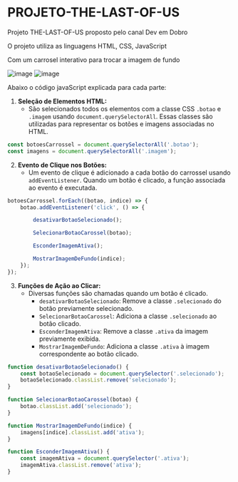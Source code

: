 # PROJETO-THE-LAST-OF-US
Projeto THE-LAST-OF-US proposto pelo canal Dev em Dobro

O projeto utiliza as linguagens HTML, CSS, JavaScript

Com um carrosel interativo para trocar a imagem de fundo

![image](https://github.com/GabrielFelipeS/PROJETO-THE-LAST-OF-US/assets/108304564/e73de6a5-0a18-4687-a4b8-016610f8e18d)
![image](https://github.com/GabrielFelipeS/PROJETO-THE-LAST-OF-US/assets/108304564/34c2a4fc-9c23-4937-90ab-387c7a0c98cc)


Abaixo o código javaScript explicada para cada parte:

1. **Seleção de Elementos HTML:**
   - São selecionados todos os elementos com a classe CSS `.botao` e `.imagem` usando `document.querySelectorAll`. Essas classes são utilizadas para representar os botões e imagens associadas no HTML.

```javascript
const botoesCarrossel = document.querySelectorAll('.botao');
const imagens = document.querySelectorAll('.imagem');
```

2. **Evento de Clique nos Botões:**
   - Um evento de clique é adicionado a cada botão do carrossel usando `addEventListener`. Quando um botão é clicado, a função associada ao evento é executada.

```javascript
botoesCarrossel.forEach((botao, indice) => {
    botao.addEventListener('click', () => {

        desativarBotaoSelecionado();

        SelecionarBotaoCarossel(botao);

        EsconderImagemAtiva();

        MostrarImagemDeFundo(indice);
    });
});
```

3. **Funções de Ação ao Clicar:**
   - Diversas funções são chamadas quando um botão é clicado.
     - `desativarBotaoSelecionado`: Remove a classe `.selecionado` do botão previamente selecionado.
     - `SelecionarBotaoCarossel`: Adiciona a classe `.selecionado` ao botão clicado.
     - `EsconderImagemAtiva`: Remove a classe `.ativa` da imagem previamente exibida.
     - `MostrarImagemDeFundo`: Adiciona a classe `.ativa` à imagem correspondente ao botão clicado.

```javascript
function desativarBotaoSelecionado() {
    const botaoSelecionado = document.querySelector('.selecionado');
    botaoSelecionado.classList.remove('selecionado');
}

function SelecionarBotaoCarossel(botao) {
    botao.classList.add('selecionado');
}

function MostrarImagemDeFundo(indice) {
    imagens[indice].classList.add('ativa');
}

function EsconderImagemAtiva() {
    const imagemAtiva = document.querySelector('.ativa');
    imagemAtiva.classList.remove('ativa');
}
```
